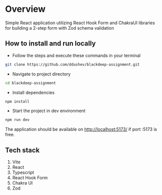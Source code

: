 # Overview

Simple React application utilizing React Hook Form and ChakraUI libraries for building a 2-step form with Zod schema validation

## How to install and run locally

- Follow the steps and execute these commands in your terminal

```bash
git clone https://github.com/ddushev/blackdeep-assignment.git
```

- Navigate to project directory

```bash
cd blackdeep-assignment
```

- Install dependencies

```bash
npm install
```

- Start the project in dev environment

```bash
npm run dev
```

The application should be available on <http://localhost:5173/> if port :5173 is free.

## Tech stack

1. Vite
2. React
3. Typescript
4. React Hook Form
5. Chakra UI
6. Zod
